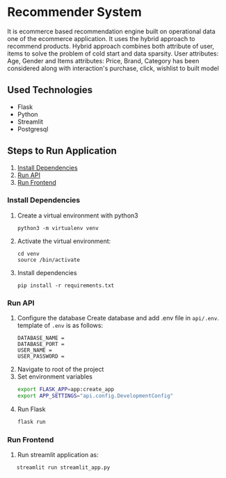 # Recommender System

It is ecommerce based recommendation engine built on operational data one of the ecommerce application. It uses the hybrid approach to recommend products. Hybrid approach combines both attribute of user, items to solve the problem of cold start and data sparsity. User attributes: Age, Gender and Items attributes: Price, Brand, Category has been considered along with interaction's purchase, click, wishlist to built model

## Used Technologies

* Flask
* Python
* Streamlit
* Postgresql

## Steps to Run Application

1. [Install Dependencies](#install-dependencies)
2. [Run API](#run-api)
3. [Run Frontend](#run-frontend)

### Install Dependencies

1. Create a virtual environment with python3
   ```shell
   python3 -m virtualenv venv
   ```
2. Activate the virtual environment:
   ```shell
   cd venv
   source /bin/activate
   ```
2. Install dependencies
   ```shell
   pip install -r requirements.txt
   ```

### Run API

1. Configure the database Create database and add .env file in ```api/.env```. template of ```.env``` is as follows:
   ```shell
   DATABASE_NAME =
   DATABASE_PORT =
   USER_NAME =
   USER_PASSWORD =
   ```
2. Navigate to root of the project
3. Set environment variables
   ```bash
   export FLASK_APP=app:create_app
   export APP_SETTINGS="api.config.DevelopmentConfig"
   ```
4. Run Flask
   ```bash
   flask run
   ```

### Run Frontend

1. Run streamlit application as:

```bash
   streamlit run streamlit_app.py
```



